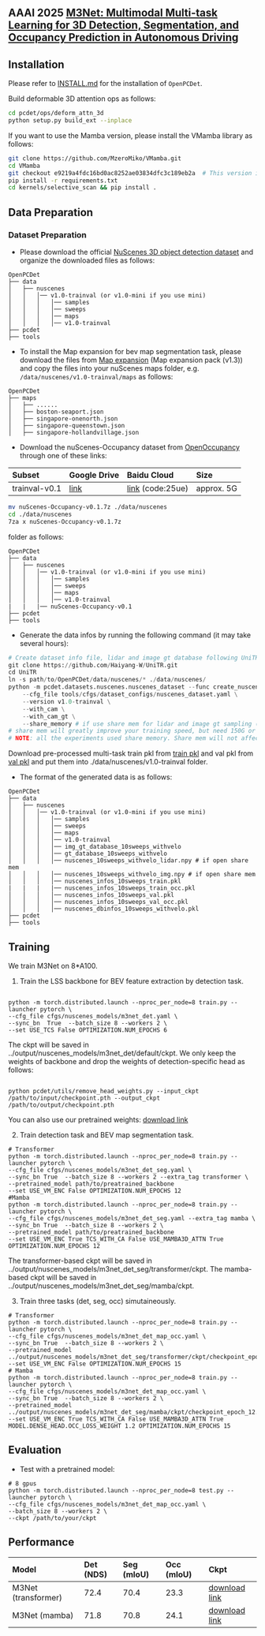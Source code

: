 ## AAAI 2025 [M3Net: Multimodal Multi-task Learning for 3D Detection, Segmentation, and Occupancy Prediction in Autonomous Driving](https://arxiv.org/abs/2503.18100)
## Installation

Please refer to [INSTALL.md](docs/INSTALL.md) for the installation of `OpenPCDet`.

Build deformable 3D attention ops as follows:
```bash
cd pcdet/ops/deform_attn_3d 
python setup.py build_ext --inplace
```

If you want to use the Mamba version, please install the VMamba library as follows:
```bash
git clone https://github.com/MzeroMiko/VMamba.git
cd VMamba
git checkout e9219a4fdc16bd0ac8252ae03834dfc3c189eb2a  # This version is used for training M3Net
pip install -r requirements.txt 
cd kernels/selective_scan && pip install .
```

## Data Preparation

### Dataset Preparation

* Please download the official [NuScenes 3D object detection dataset](https://www.nuscenes.org/download) and organize the downloaded files as follows: 

```
OpenPCDet
├── data
│   ├── nuscenes
│   │   │── v1.0-trainval (or v1.0-mini if you use mini)
│   │   │   │── samples
│   │   │   │── sweeps
│   │   │   │── maps
│   │   │   │── v1.0-trainval  
├── pcdet
├── tools
```

- To install the Map expansion for bev map segmentation task, please download the files from [Map expansion](https://www.nuscenes.org/download) (Map expansion pack (v1.3)) and copy the files into your nuScenes maps folder, e.g. `/data/nuscenes/v1.0-trainval/maps` as follows:
```
OpenPCDet
├── maps
│   ├── ......
│   ├── boston-seaport.json
│   ├── singapore-onenorth.json
│   ├── singapore-queenstown.json
│   ├── singapore-hollandvillage.json
```

* Download the nuScenes-Occupancy dataset from [OpenOccupancy](https://github.com/JeffWang987/OpenOccupancy/blob/main/docs/prepare_data.md) through one of these links:

| Subset | Google Drive | Baidu Cloud | Size |
|:-------|:-------------|:------------|:-----|
| trainval-v0.1 | [link](link_url) | [link](link_url) (code:25ue) | approx. 5G |


```bash
mv nuScenes-Occupancy-v0.1.7z ./data/nuscenes
cd ./data/nuscenes
7za x nuScenes-Occupancy-v0.1.7z
```
folder as follows:
```
OpenPCDet
├── data
│   ├── nuscenes
│   │   │── v1.0-trainval (or v1.0-mini if you use mini)
│   │   │   │── samples
│   │   │   │── sweeps
│   │   │   │── maps
│   │   │   │── v1.0-trainval
|   |   |── nuScenes-Occupancy-v0.1  
├── pcdet
├── tools
```

* Generate the data infos by running the following command (it may take several hours): 

```python 
# Create dataset info file, lidar and image gt database following UniTR
git clone https://github.com/Haiyang-W/UniTR.git
cd UniTR
ln -s path/to/OpenPCDet/data/nuscenes/* ./data/nuscenes/
python -m pcdet.datasets.nuscenes.nuscenes_dataset --func create_nuscenes_infos \
    --cfg_file tools/cfgs/dataset_configs/nuscenes_dataset.yaml \
    --version v1.0-trainval \
    --with_cam \
    --with_cam_gt \
    --share_memory # if use share mem for lidar and image gt sampling (about 24G+143G or 12G+72G)
# share mem will greatly improve your training speed, but need 150G or 75G extra cache mem. 
# NOTE: all the experiments used share memory. Share mem will not affect performance
```

Download pre-processed multi-task train pkl from [train pkl](https://drive.google.com/file/d/1N_YtR_SHc7ICm23zVZqqMoX22luoBk9L/view?usp=sharing) and val pkl from [val pkl](https://drive.google.com/file/d/19UY9C-4vedGgsxgCuh99K1QdECjfoMn9/view?usp=sharing) and put them into ./data/nuscenes/v1.0-trainval folder.

* The format of the generated data is as follows:
```
OpenPCDet
├── data
│   ├── nuscenes
│   │   │── v1.0-trainval (or v1.0-mini if you use mini)
│   │   │   │── samples
│   │   │   │── sweeps
│   │   │   │── maps
│   │   │   │── v1.0-trainval  
│   │   │   │── img_gt_database_10sweeps_withvelo
│   │   │   │── gt_database_10sweeps_withvelo
│   │   │   │── nuscenes_10sweeps_withvelo_lidar.npy # if open share mem
│   │   │   │── nuscenes_10sweeps_withvelo_img.npy # if open share mem
│   │   │   │── nuscenes_infos_10sweeps_train.pkl
|   |   |   |── nuscenes_infos_10sweeps_train_occ.pkl  
│   │   │   │── nuscenes_infos_10sweeps_val.pkl
│   │   │   │── nuscenes_infos_10sweeps_val_occ.pkl
│   │   │   │── nuscenes_dbinfos_10sweeps_withvelo.pkl
├── pcdet
├── tools
```


## Training
We train M3Net on 8*A100.
1.  Train the LSS backbone for BEV feature extraction by detection task.
```shell

python -m torch.distributed.launch --nproc_per_node=8 train.py --launcher pytorch \
--cfg_file cfgs/nuscenes_models/m3net_det.yaml \
--sync_bn  True  --batch_size 8 --workers 2 \
--set USE_TCS False OPTIMIZATION.NUM_EPOCHS 6
```
The ckpt will be saved in ../output/nuscenes_models/m3net_det/default/ckpt.
We only keep the weights of backbone and drop the weights of detection-specific head as follows:
```shell

python pcdet/utils/remove_head_weights.py --input_ckpt /path/to/input/checkpoint.pth --output_ckpt /path/to/output/checkpoint.pth
```
You can also use our pretrained weights: [download link](https://drive.google.com/file/d/1rgzpNfdw-tqBvMX2Bf-UQi46lIwwIgno/view?usp=sharing)

2.  Train detection task and BEV map segmentation task.
```shell
# Transformer
python -m torch.distributed.launch --nproc_per_node=8 train.py --launcher pytorch \
--cfg_file cfgs/nuscenes_models/m3net_det_seg.yaml \
--sync_bn True  --batch_size 8 --workers 2 --extra_tag transformer \
--pretrained_model path/to/preatrained_backbone
--set USE_VM_ENC False OPTIMIZATION.NUM_EPOCHS 12
#Mamba
python -m torch.distributed.launch --nproc_per_node=8 train.py --launcher pytorch \
--cfg_file cfgs/nuscenes_models/m3net_det_seg.yaml --extra_tag mamba \
--sync_bn True  --batch_size 8 --workers 2 \
--pretrained_model path/to/preatrained_backbone
--set USE_VM_ENC True TCS_WITH_CA False USE_MAMBA3D_ATTN True OPTIMIZATION.NUM_EPOCHS 12

```
The transformer-based ckpt will be saved in ../output/nuscenes_models/m3net_det_seg/transformer/ckpt.
The mamba-based ckpt will be saved in ../output/nuscenes_models/m3net_det_seg/mamba/ckpt.

3.  Train three tasks (det, seg, occ) simutaineously.
```shell
# Transformer
python -m torch.distributed.launch --nproc_per_node=8 train.py --launcher pytorch \
--cfg_file cfgs/nuscenes_models/m3net_det_map_occ.yaml \
--sync_bn True  --batch_size 8 --workers 2 \
--pretrained_model ../output/nuscenes_models/m3net_det_seg/transformer/ckpt/checkpoint_epoch_12.pth
--set USE_VM_ENC False OPTIMIZATION.NUM_EPOCHS 15 
# Mamba
python -m torch.distributed.launch --nproc_per_node=8 train.py --launcher pytorch \
--cfg_file cfgs/nuscenes_models/m3net_det_map_occ.yaml \
--sync_bn True  --batch_size 8 --workers 2 \
--pretrained_model ../output/nuscenes_models/m3net_det_seg/mamba/ckpt/checkpoint_epoch_12.pth
--set USE_VM_ENC True TCS_WITH_CA False USE_MAMBA3D_ATTN True MODEL.DENSE_HEAD.OCC_LOSS_WEIGHT 1.2 OPTIMIZATION.NUM_EPOCHS 15 

```


## Evaluation
* Test with a pretrained model:
```shell
# 8 gpus
python -m torch.distributed.launch --nproc_per_node=8 test.py --launcher pytorch \
--cfg_file cfgs/nuscenes_models/m3net_det_map_occ.yaml \
--batch_size 8 --workers 2 \
--ckpt /path/to/your/ckpt
```


## Performance
| Model | Det (NDS) | Seg (mIoU) | Occ (mIoU) | Ckpt |
|:------|:---------|:----------|:-----------|:-----|
| M3Net (transformer) | 72.4 | 70.4 | 23.3 | [download link](https://drive.google.com/file/d/1l9tU2YSWoNHWWc-MhJRJ1ssV3LdpK58j/view?usp=sharing)  |
| M3Net (mamba) | 71.8 | 70.8 | 24.1 | [download link](https://drive.google.com/file/d/1HGJ8DVz3LEA9Xiz5MXFd05BAyj9bppWX/view?usp=sharing) |

